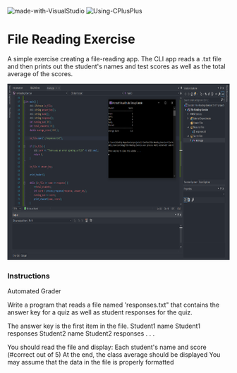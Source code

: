 ![made-with-VisualStudio](https://img.shields.io/badge/Made%20With-Visual%20Studio-ba88f3)  ![Using-CPlusPlus](https://img.shields.io/badge/Using-C%2B%2B-ff69b4)

# File Reading Exercise
A simple exercise creating a file-reading app. The CLI app reads a .txt file and then prints out the student's names and test scores 
as well as the total average of the scores.

<img src="./assets/screenshot.png"
     alt="Img"
     style="margin-right: 10px; height: 400px;" />

### Instructions
Automated Grader

Write a program that reads a file named 'responses.txt" that contains the answer key for a quiz
as well as student responses for the quiz.

The answer key is the first item in the file.
Student1 name
Student1 responses
Student2 name
Student2 responses
. . .

You should read the file and display:
Each student's name and score (#correct out of 5)
At the end, the class average should be displayed
You may assume that the data in the file is properly formatted
